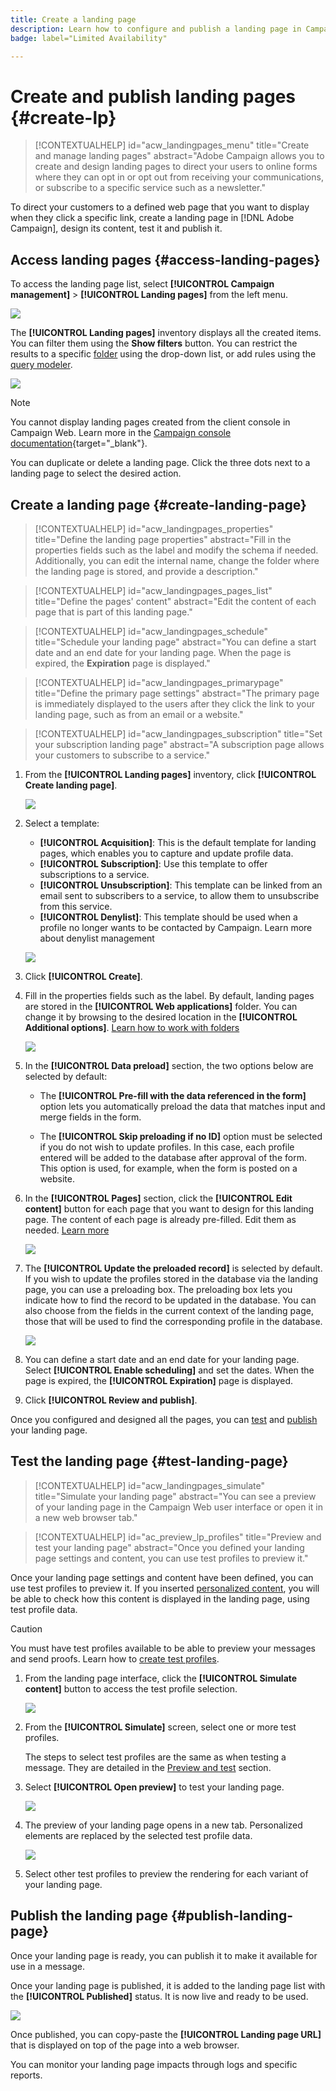 ```yaml
---
title: Create a landing page
description: Learn how to configure and publish a landing page in Campaign Web
badge: label="Limited Availability" 

---
```

# Create and publish landing pages {#create-lp}

>[!CONTEXTUALHELP]
>id="acw_landingpages_menu"
>title="Create and manage landing pages"
>abstract="Adobe Campaign allows you to create and design landing pages to direct your users to online forms where they can opt in or opt out from receiving your communications, or subscribe to a specific service such as a newsletter."

To direct your customers to a defined web page that you want to display when they click a specific link, create a landing page in [!DNL Adobe Campaign], design its content, test it and publish it.

## Access landing pages {#access-landing-pages}

To access the landing page list, select **[!UICONTROL Campaign management]** > **[!UICONTROL Landing pages]** from the left menu.

![](assets/lp-inventory.png)

The **[!UICONTROL Landing pages]** inventory displays all the created items. You can filter them using the **Show filters** button. You can restrict the results to a specific [folder](../get-started/permissions.md#folders) using the drop-down list, or add rules using the [query modeler](../query/query-modeler-overview.md).

![](assets/lp-inventory-filter.png)

<!--From this list, you can access the [landing page Live report](../reports/lp-report-live.md) or [landing page Global report](../reports/lp-report-global.md) for published items.-->

>[!NOTE]
>
>You cannot display landing pages created from the client console in Campaign Web. Learn more in the [Campaign console documentation](https://experienceleague.adobe.com/docs/campaign/campaign-v8/content/webapps.html){target="_blank"}.

<!--If you unpublish a landing page which is referenced in a message, the link to the landing page will be broken and an error page will be displayed. You cannot delete a published landing page. To delete it, you must first unpublish it.-->

You can duplicate or delete a landing page. Click the three dots next to a landing page to select the desired action.

## Create a landing page {#create-landing-page}

>[!CONTEXTUALHELP]
>id="acw_landingpages_properties"
>title="Define the landing page properties"
>abstract="Fill in the properties fields such as the label and modify the schema if needed. Additionally, you can edit the internal name, change the folder where the landing page is stored, and provide a description."

>[!CONTEXTUALHELP]
>id="acw_landingpages_pages_list"
>title="Define the pages' content"
>abstract="Edit the content of each page that is part of this landing page."

>[!CONTEXTUALHELP]
>id="acw_landingpages_schedule"
>title="Schedule your landing page"
>abstract="You can define a start date and an end date for your landing page. When the page is expired, the **Expiration** page is displayed."


>[!CONTEXTUALHELP]
>id="acw_landingpages_primarypage"
>title="Define the primary page settings"
>abstract="The primary page is immediately displayed to the users after they click the link to your landing page, such as from an email or a website."

>[!CONTEXTUALHELP]
>id="acw_landingpages_subscription"
>title="Set your subscription landing page"
>abstract="A subscription page allows your customers to subscribe to a service."

<!--The main steps to create landing pages are as follows:

![](assets/lp-creation-process.png)-->

1. From the **[!UICONTROL Landing pages]** inventory, click **[!UICONTROL Create landing page]**.

    ![](assets/lp-create-button.png)

1. Select a template:
    * **[!UICONTROL Acquisition]**: This is the default template for landing pages, which enables you to capture and update profile data.
    * **[!UICONTROL Subscription]**: Use this template to offer subscriptions to a service.
    * **[!UICONTROL Unsubscription]**: This template can be linked from an email sent to subscribers to a service, to allow them to unsubscribe from this service.
    * **[!UICONTROL Denylist]**: This template should be used when a profile no longer wants to be contacted by Campaign. Learn more about denylist management

    ![](assets/lp-templates.png)

1. Click **[!UICONTROL Create]**.

1. Fill in the properties fields such as the label. By default, landing pages are stored in the **[!UICONTROL Web applications]** folder. You can change it by browsing to the desired location in the **[!UICONTROL Additional options]**. [Learn how to work with folders](../get-started/permissions.md#folders)

    ![](assets/lp-properties.png)

1. In the **[!UICONTROL Data preload]** section, the two options below are selected by default:

    * The **[!UICONTROL Pre-fill with the data referenced in the form]** option lets you automatically preload the data that matches input and merge fields in the form.

    * The **[!UICONTROL Skip preloading if no ID]** option must be selected if you do not wish to update profiles. In this case, each profile entered will be added to the database after approval of the form. This option is used, for example, when the form is posted on a website.

1. In the **[!UICONTROL Pages]** section, click the **[!UICONTROL Edit content]** button for each page that you want to design for this landing page. The content of each page is already pre-filled. Edit them as needed. [Learn more](lp-content.md)

    ![](assets/lp-pages.png)

1. The **[!UICONTROL Update the preloaded record]** is selected by default. If you wish to update the profiles stored in the database via the landing page, you can use a preloading box. The preloading box lets you indicate how to find the record to be updated in the database. You can also choose from the fields in the current context of the landing page, those that will be used to find the corresponding profile in the database.

    ![](assets/lp-storage-schedule.png)

1. You can define a start date and an end date for your landing page. Select **[!UICONTROL Enable scheduling]** and set the dates. When the page is expired, the **[!UICONTROL Expiration]** page is displayed.

1. Click **[!UICONTROL Review and publish]**.

Once you configured and designed all the pages, you can [test](#test-landing-page) and [publish](#publish-landing-page) your landing page.

## Test the landing page {#test-landing-page}

>[!CONTEXTUALHELP]
>id="acw_landingpages_simulate"
>title="Simulate your landing page"
>abstract="You can see a preview of your landing page in the Campaign Web user interface or open it in a new web browser tab."

>[!CONTEXTUALHELP]
>id="ac_preview_lp_profiles"
>title="Preview and test your landing page"
>abstract="Once you defined your landing page settings and content, you can use test profiles to preview it."

Once your landing page settings and content have been defined, you can use test profiles to preview it. If you inserted [personalized content](../personalization/gs-personalization.md), you will be able to check how this content is displayed in the landing page, using test profile data.

>[!CAUTION]
>
>You must have test profiles available to be able to preview your messages and send proofs. Learn how to [create test profiles](../audience/test-profiles.md).

1. From the landing page interface, click the **[!UICONTROL Simulate content]** button to access the test profile selection.

    ![](assets/lp-simulate-content.png)

1. From the **[!UICONTROL Simulate]** screen, select one or more test profiles.

    The steps to select test profiles are the same as when testing a message. They are detailed in the [Preview and test](../preview-test/preview-test.md) section.

1. Select **[!UICONTROL Open preview]** to test your landing page.

    ![](assets/lp-open-preview.png)

1. The preview of your landing page opens in a new tab. Personalized elements are replaced by the selected test profile data.

    ![](assets/lp-preview.png)

1. Select other test profiles to preview the rendering for each variant of your landing page.

<!--Can you preview Confirmation/Error/Expiration pages?-->

## Publish the landing page {#publish-landing-page}

Once your landing page is ready, you can publish it to make it available for use in a message.

Once your landing page is published, it is added to the landing page list with the **[!UICONTROL Published]** status. It is now live and ready to be used.

![](assets/lp-published.png)

Once published, you can copy-paste the **[!UICONTROL Landing page URL]** that is displayed on top of the page into a web browser. 

You can monitor your landing page impacts through logs and specific reports.
